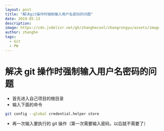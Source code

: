 ```yaml
---
layout: post
title: "解决git操作时强制输入用户名密码的问题"
date: 2019-05-13
description:
image: https://cdn.jsdelivr.net/gh/zhanghecool/zhangrongyu/assets/images/default.jpg
author: zhanghe
tags:
  - Git
  - PW
---
```


# 解决 git 操作时强制输入用户名密码的问题

- 首先进入自己项目的根目录
- 输入下面的命令

```bash
git config --global credential.helper store
```

- 再一次输入要执行的 git 操作（第一次需要输入密码，以后就不需要了）
